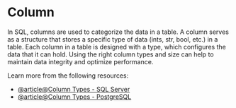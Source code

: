 # Column

In SQL, columns are used to categorize the data in a table. A column serves as a structure that stores a specific type of data (ints, str, bool, etc.) in a table. Each column in a table is designed with a type, which configures the data that it can hold. Using the right column types and size can help to maintain data integrity and optimize performance. 

Learn more from the following resources:

- [@article@Column Types - SQL Server](https://learn.microsoft.com/en-us/sql/t-sql/data-types/data-types-transact-sql?view=sql-server-ver16)
- [@article@Column Types - PostgreSQL](https://www.postgresqltutorial.com/postgresql-tutorial/postgresql-data-types/)